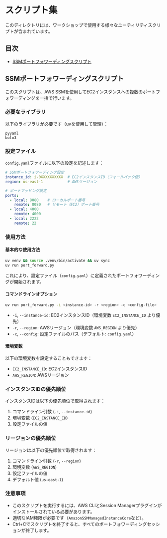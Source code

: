 # スクリプト集

このディレクトリには、ワークショップで使用する様々なユーティリティスクリプトが含まれています。

## 目次

- [SSMポートフォワーディングスクリプト](#ssmポートフォワーディングスクリプト)

## SSMポートフォワーディングスクリプト

このスクリプトは、AWS SSMを使用してEC2インスタンスへの複数のポートフォワーディングを一括で行います。

### 必要なライブラリ

以下のライブラリが必要です（uvを使用して管理）：

```
pyyaml
boto3
```

### 設定ファイル

`config.yaml`ファイルに以下の設定を記述します：

```yaml
# SSMポートフォワーディング設定
instance_id: i-0XXXXXXXXXX  # EC2インスタンスID（フォールバック値）
region: us-east-1           # AWSリージョン

# ポートマッピング設定
ports:
  - local: 8080    # ローカルポート番号
    remote: 8080   # リモート（EC2）ポート番号
  - local: 4000
    remote: 4000
  - local: 2222
    remote: 22
```

### 使用方法

#### 基本的な使用方法

```bash
uv venv && source .venv/bin/activate && uv sync
uv run port_forward.py
```

これにより、設定ファイル（`config.yaml`）に定義されたポートフォワーディングが開始されます。

#### コマンドラインオプション

```bash
uv run port_forward.py -i <instance-id> -r <region> -c <config-file>
```

- `-i`, `--instance-id`: EC2インスタンスID（環境変数 `EC2_INSTANCE_ID` より優先）
- `-r`, `--region`: AWSリージョン（環境変数 `AWS_REGION` より優先）
- `-c`, `--config`: 設定ファイルのパス（デフォルト: `config.yaml`）

#### 環境変数

以下の環境変数を設定することもできます：

- `EC2_INSTANCE_ID`: EC2インスタンスID
- `AWS_REGION`: AWSリージョン

### インスタンスIDの優先順位

インスタンスIDは以下の優先順位で取得されます：

1. コマンドライン引数 (`-i`, `--instance-id`)
2. 環境変数 (`EC2_INSTANCE_ID`)
3. 設定ファイルの値

### リージョンの優先順位

リージョンは以下の優先順位で取得されます：

1. コマンドライン引数 (`-r`, `--region`)
2. 環境変数 (`AWS_REGION`)
3. 設定ファイルの値
4. デフォルト値 (`us-east-1`)

### 注意事項

- このスクリプトを実行するには、AWS CLIとSession Managerプラグインがインストールされている必要があります。
- 適切なIAM権限が必要です（`AmazonSSMManagedInstanceCore`など）。
- Ctrl+Cでスクリプトを終了すると、すべてのポートフォワーディングセッションが終了します。
